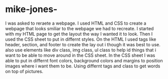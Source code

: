 # mike-jones-
I was asked to reraete a webpage. I used HTML and CSS to create a webpage that looks 
smiliar to the webpage we had to recreate. I started with my HTML page to get the layout the way I wanted it to look. Then I used the CSS sheet to put in differnt styles. On the HTML I used tags like header, section, and footer to create the lay out i though it was best to use. also use elements like div class, img class, ul class to help id things that i want to be able to move around in the CSS sheet.
In the CSS sheet I was able to put in differnt font colors, background colors and margins to position images where i want them to be. Using differnt tags and class to get words on top of pictures. 